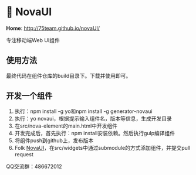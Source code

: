 # :lollipop: NovaUI
**Home**: http://75team.github.io/novaUI/

专注移动端Web UI组件  

## 使用方法
最终代码在组件仓库的build目录下。下载并使用即可。

## 开发一个组件

1. 执行：npm install -g yo和npm install -g generator-novaui
2. 执行：yo novaui，根据提示输入组件名，版本等信息，生成开发目录
3. 在src/nova-element的main.html中开发组件
4. 开发完成后，首先执行：npm install安装依赖。然后执行gulp编译组件
5. 将组件push到github上，发布版本
6. Folk [NovaUI](https://github.com/75team/novaUI)，在src/widgets中通过submodule的方式添加组件，并提交pull request

QQ交流群：486672012


